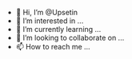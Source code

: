 - 👋 Hi, I’m @Upsetin
- 👀 I’m interested in ...
- 🌱 I’m currently learning ...
- 💞️ I’m looking to collaborate on ...
- 📫 How to reach me ...

<!---
Upsetin/Upsetin is a ✨ special ✨ repository because its `README.md` (this file) appears on your GitHub profile.
You can click the Preview link to take a look at your changes.
--->
